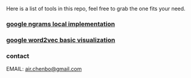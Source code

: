 Here is a list of tools in this repo, feel free to grab the one fits your need.

### [google ngrams local implementation](google-ngrams)

### [google word2vec basic visualization](word2vec-visual)


### contact <br>
EMAIL: air.chenbo@gmail.com

